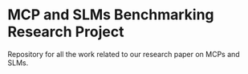 # MCP and SLMs Benchmarking Research Project
Repository for all the work related to our research paper on MCPs and SLMs.
